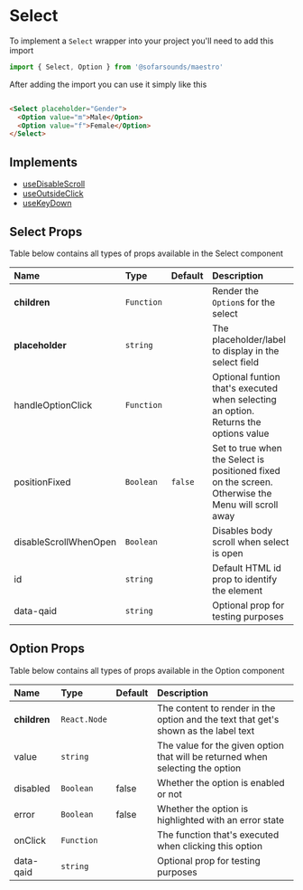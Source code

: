 # Select

To implement a `Select` wrapper into your project you'll need to add this import
```js
import { Select, Option } from '@sofarsounds/maestro'
```

After adding the import you can use it simply like this
```html

<Select placeholder="Gender">
  <Option value="m">Male</Option>
  <Option value="f">Female</Option>
</Select>
```

## Implements

- [useDisableScroll](../../hooks/useDisableScroll)
- [useOutsideClick](../../hooks/useOutsideClick)
- [useKeyDown](../../hooks/useKeyDown)

## Select Props

Table below contains all types of props available in the Select component  

| Name                  | Type       | Default         | Description                      |
| :------------         | :-----     | :-------------- | :------------------------------- |
| **children**          | `Function` |                 | Render the `Option`s for the select
| **placeholder**       | `string`   |                 | The placeholder/label to display in the select field
| handleOptionClick     | `Function` |                 | Optional funtion that's executed when selecting an option. Returns the options value
| positionFixed         | `Boolean`  | `false`         | Set to true when the Select is positioned fixed on the screen. Otherwise the Menu will scroll away
| disableScrollWhenOpen | `Boolean`  |                 | Disables body scroll when select is open
| id                    | `string`   |                 | Default HTML id prop to identify the element
| data-qaid             | `string`   |                 | Optional prop for testing purposes

## Option Props

Table below contains all types of props available in the Option component  

| Name          | Type         | Default         | Description                      |
| :------------ | :-----       | :-------------- | :------------------------------- |
| **children**  | `React.Node` |                 | The content to render in the option and the text that get's shown as the label text
| value         | `string`     |                 | The value for the given option that will be returned when selecting the option
| disabled      | `Boolean`    | false           | Whether the option is enabled or not
| error         | `Boolean`    | false           | Whether the option is highlighted with an error state
| onClick       | `Function`   |                 | The function that's executed when clicking this option
| data-qaid     | `string`     |                 | Optional prop for testing purposes
